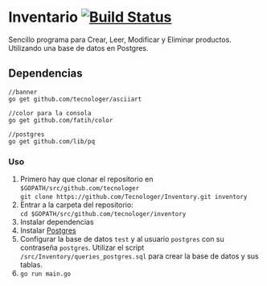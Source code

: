 # Inventario [![Build Status](https://travis-ci.org/Tecnologer/Inventory.svg?branch=master)](https://travis-ci.org/Tecnologer/Inventory)

Sencillo programa para Crear, Leer, Modificar y Eliminar productos. 
Utilizando una base de datos en Postgres.

## Dependencias

```None
//banner
go get github.com/tecnologer/asciiart

//color para la consola
go get github.com/fatih/color

//postgres
go get github.com/lib/pq
```


### Uso

1. Primero hay que clonar el repositorio en `$GOPATH/src/github.com/tecnologer` <br/>
    `git clone https://github.com/Tecnologer/Inventory.git inventory`
2. Entrar a la carpeta del repositorio: <br/> `cd $GOPATH/src/github.com/tecnologer/inventory`
3. Instalar dependencias
4. Instalar [Postgres][1]
5. Configurar la base de datos `test` y al usuario `postgres` con su contraseña `postgres`. Utilizar el script `/src/Inventory/queries_postgres.sql` para crear la base de datos y sus tablas.
6. `go run main.go`


[1]: https://wiki.postgresql.org/wiki/Main_Page

